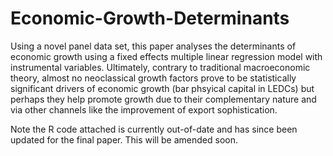 # Economic-Growth-Determinants
Using a novel panel data set, this paper analyses the determinants of economic growth using a fixed effects multiple linear regression model with instrumental variables. Ultimately, contrary to traditional macroeconomic theory, almost no neoclassical growth factors prove to be statistically significant drivers of economic growth (bar phsyical capital in LEDCs) but perhaps they help promote growth due to their complementary nature and via other channels like the improvement of export sophistication.

Note the R code attached is currently out-of-date and has since been updated for the final paper. This will be amended soon.
